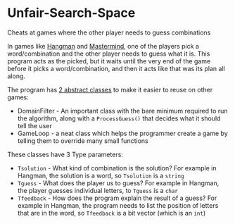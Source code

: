 # Unfair-Search-Space
Cheats at games where the other player needs to guess combinations

In games like [Hangman](https://en.wikipedia.org/wiki/Hangman_(game)) and [Mastermind](https://en.wikipedia.org/wiki/Mastermind_(board_game)), one of the players pick a word/combination and the other player needs to guess what it is. 
This program acts as the picked, but it waits until the very end of the game before it picks a word/combination, and then it acts like that was its plan all along.

The program has [2 abstract classes](Unfair%20Search%20Space/Game.cs) to make it easier to reuse on other games:
* DomainFilter - An important class with the bare minimum required to run the algorithm, along with a `ProcessGuess()` that decides what it should tell the user
* GameLoop - a neat class which helps the programmer create a game by telling them to override many small functions

These classes have 3 Type parameters:
* `Tsolution` - What kind of combination is the solution? For example in Hangman, the solution is a word, so `Tsolution` is a `string`
* `Tguess`    - What does the player us to guess? For example in Hangman, the player guesses individual letters, to `Tguess` is a `char`
* `Tfeedback` - How does the program explain the result of a guess? For example in Hangman, the program needs to list the position of letters that are in the word, so `Tfeedback` is a bit vector (which is an `int`)
